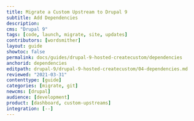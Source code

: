 ```yaml
---
title: Migrate a Custom Upstream to Drupal 9
subtitle: Add Dependencies
description: 
cms: "Drupal 9"
tags: [code, launch, migrate, site, updates]
contributors: [wordsmither]
layout: guide
showtoc: false
permalink: docs/guides/drupal-9-hosted-createcustom/dependencies
anchorid: dependencies
editpath: drupal-9/drupal-9-hosted-createcustom/04-dependencies.md
reviewed: "2021-03-31"
contenttype: [guide]
categories: [migrate, git]
newcms: [drupal]
audience: [development]
product: [dashboard, custom-upstreams]
integration: [--]
---
```


<Partial file="drupal-9/dependencies-compatible.md" />
